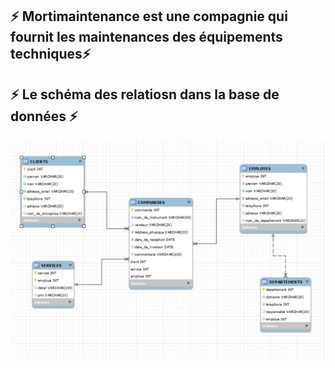 

## :zap: Mortimaintenance est une compagnie qui fournit les maintenances des équipements techniques:zap:


## :zap: Le schéma des relatiosn dans la base de données :zap:

![image](image/7.PNG)
